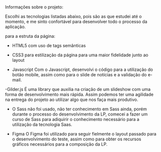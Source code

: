 Informações sobre o projeto:

Escolhi as tecnologias listadas abaixo, pois são as que estudei até o momento, e me sinto confortável para desenvolver todo o processo da aplicação.


para a estruta da página:
- HTML5
     com uso de tags semânticas
- CSS3
     para estilização da página para uma maior fidelidade junto ao layout
    
- Javascript
    Com o Javascript, desenvolvi o código para a utilização do botão mobile, assim como para o slide de notícias e a validação do e-mail.

-Gilder.js
    É uma library que auxilia na criação de um slideshow com uma forma de desenvolvimento mais rápida. Assim podemos ter uma agilidade na entrega do projeto ao utilizar algo que nos faça mais produtivo.

- O Sass não foi usado, não ter conhecimento em Sass ainda, porém durante o processo do desenvolvimento da LP, comecei a fazer um curso de Sass para adiquirir o conhecimento necessário para a utilização da tecnologia Saas.

- Figma
    O Figma foi utilizado para seguir fielmente o layout passado para o desenvolvimento do teste, assim como para obter os recursos gráficos necessários para a composição da LP.
